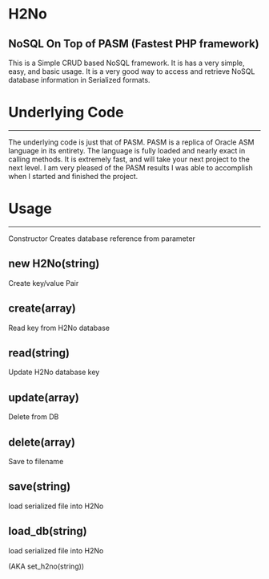 # H2No
NoSQL On Top of PASM (Fastest PHP framework)
---------------
This is a Simple CRUD based NoSQL framework.
It is has a very simple, easy, and basic usage.
It is a very good way to access and retrieve NoSQL database
information in Serialized formats.

# Underlying Code
---------------
The underlying code is just that of PASM. PASM
is a replica of Oracle ASM language in its entirety.
The language is fully loaded and nearly exact in
calling methods. It is extremely fast, and will
take your next project to the next level.
I am very pleased of the PASM results I was able to
accomplish when I started and finished the project.

# Usage
--------------
Constructor
Creates database reference from parameter

new H2No(string)
--------------
Create key/value Pair

create(array)
--------------
Read key from H2No database

read(string)
-------------
Update H2No database key

update(array)
-------------
Delete from DB

delete(array)
-------------
Save to filename

save(string)
-------------
load serialized file into H2No

load_db(string)
-------------
load serialized file into H2No

(AKA set_h2no(string))
